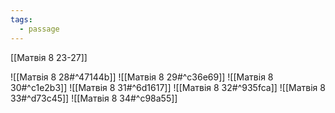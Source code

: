 ```yaml
---
tags:
  - passage
---
```

[[Матвія 8 23-27]]

![[Матвія 8 28#^47144b]]
![[Матвія 8 29#^c36e69]]
![[Матвія 8 30#^c1e2b3]]
![[Матвія 8 31#^6d1617]]
![[Матвія 8 32#^935fca]]
![[Матвія 8 33#^d73c45]]
![[Матвія 8 34#^c98a55]]

